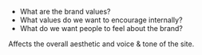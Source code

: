 - What are the brand values?
- What values do we want to encourage internally?
- What do we want people to feel about the brand?

Affects the overall aesthetic and voice & tone of the site.
